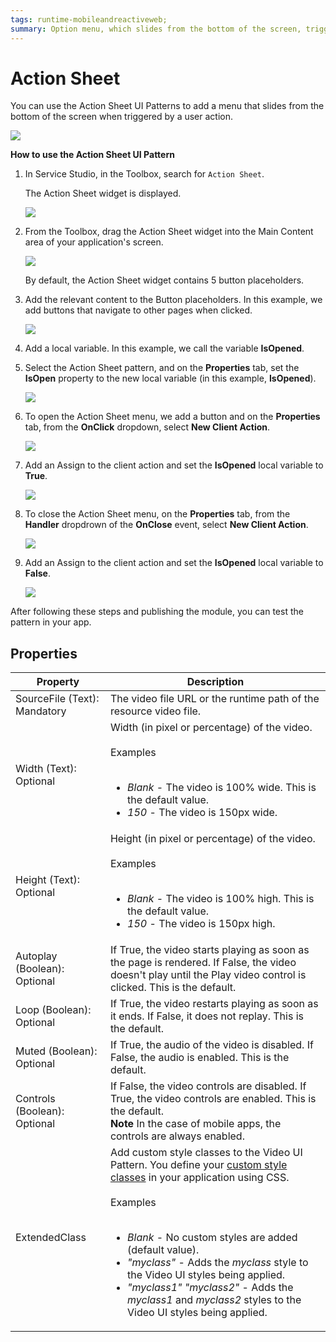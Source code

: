 ```yaml
---
tags: runtime-mobileandreactiveweb;  
summary: Option menu, which slides from the bottom of the screen, triggered by a user action.
---
```


# Action Sheet

You can use the Action Sheet UI Patterns to add a menu that slides from the bottom of the screen when triggered by a user action.

![](<images/actionsheet-1-ss.png>)

**How to use the Action Sheet UI Pattern**

1. In Service Studio, in the Toolbox, search for `Action Sheet`.

    The Action Sheet widget is displayed.

    ![](<images/actionsheet-2-ss.png>)

1. From the Toolbox, drag the Action Sheet widget into the Main Content area of your application's screen.

    ![](<images/actionsheet-3-ss.png>)

    By default, the Action Sheet widget contains 5 button placeholders. 

1. Add the relevant content to the Button placeholders. In this example, we add buttons that navigate to other pages when clicked. 

    ![](<images/actionsheet-5-ss.png>)

1. Add a local variable. In this example, we call the variable **IsOpened**. 

1. Select the Action Sheet pattern, and on the **Properties** tab, set the **IsOpen** property to the new local variable (in this example, **IsOpened**).

    ![](<images/actionsheet-4-ss.png>)

1. To open the Action Sheet menu, we add a button and on the **Properties** tab, from the **OnClick** dropdown, select **New Client Action**.

    ![](<images/actionsheet-6-ss.png>)

1. Add an Assign to the client action and set the **IsOpened** local variable to **True**. 

    ![](<images/actionsheet-7-ss.png>)

1. To close the Action Sheet menu, on the **Properties** tab, from the **Handler** dropdrown of the **OnClose** event, select **New Client Action**.
    
    ![](<images/actionsheet-8-ss.png>)

1. Add an Assign to the client action and set the **IsOpened** local variable to **False**. 

    ![](<images/actionsheet-9-ss.png>)

After following these steps and publishing the module, you can test the pattern in your app. 
       
## Properties

| **Property** | **Description** | 
|---|---|
| SourceFile (Text): Mandatory | The video file URL or the runtime path of the resource video file. |
| Width (Text): Optional | Width (in pixel or percentage) of the video.<br/><br/>Examples<br/><br/><ul><li>_Blank_ - The video is 100% wide. This is the default value.</li><li>_150_ - The video is 150px wide.</li></ul> | 
| Height (Text): Optional | Height (in pixel or percentage) of the video.<br/><br/>Examples<br/><br/><ul><li>_Blank_ - The video is 100% high. This is the default value.</li><li>_150_ - The video is 150px high.</li></ul> |  
| Autoplay (Boolean): Optional | If True, the video starts playing as soon as the page is rendered. If False, the video doesn't play until the Play video control is clicked. This is the default.  | 
| Loop (Boolean): Optional | If True, the video restarts playing as soon as it ends. If False, it does not replay. This is the default. | 
| Muted (Boolean): Optional | If True, the audio of the video is disabled. If False, the audio is enabled. This is the default. | 
| Controls (Boolean): Optional | If False, the video controls are disabled. If True, the video controls are enabled. This is the default.<br/>**Note** In the case of mobile apps, the controls are always enabled. |  
| ExtendedClass | Add custom style classes to the Video UI Pattern. You define your [custom style classes](../../../look-feel/css.md) in your application using CSS.<br/><br/>Examples<br/><br/><ul><li>_Blank_ - No custom styles are added (default value).</li><li>_"myclass"_ - Adds the _myclass_ style to the Video UI styles being applied.</li><li>_"myclass1" "myclass2"_ - Adds the _myclass1_ and _myclass2_ styles to the Video UI styles being applied.</li></ul> |